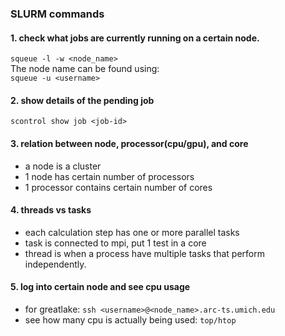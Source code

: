 ### SLURM commands
#### 1. check what jobs are currently running on a certain node.  
`squeue -l -w <node_name>`  
The node name can be found using:   
`squeue -u <username> `

#### 2. show details of the pending job
`scontrol show job <job-id>`

#### 3. relation between node, processor(cpu/gpu), and core
* a node is a cluster
* 1 node has certain number of processors
* 1 processor contains certain number of cores

#### 4. threads vs tasks 
* each calculation step has one or more parallel tasks
* task is connected to mpi, put 1 test in a core
* thread is when a process have multiple tasks that perform independently. 

#### 5. log into certain node and see cpu usage 
* for greatlake: `ssh <username>@<node_name>.arc-ts.umich.edu`
* see how many cpu is actually being used: `top/htop`

